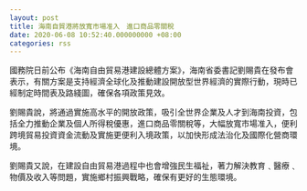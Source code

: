 ```yaml
---
layout: post
title: 海南自貿港將放寬市場准入　進口商品零關稅
date: 2020-06-08 10:52:40.000000000 +08:00
categories: rss
---
```


國務院日前公布《海南自由貿易港建設總體方案》，海南省委書記劉賜貴在發布會表示，有關方案是支持經濟全球化及推動建設開放型世界經濟的實際行動，現時已經制定時間表及路綫圖，確保各項政策見效。

劉賜貴說，將通過實施高水平的開放政策，吸引全世界企業及人才到海南投資，包括全力推動企業及個人所得稅優惠，進口商品零關稅等，大幅放寬市場准入，便利跨境貿易投資資金流動及實施更便利入境政策，以加快形成法治化及國際化營商環境。

劉賜貴又說，在建設自由貿易港過程中也會增強民生福祉，著力解決教育﹑醫療﹑物價及收入等問題，實施鄉村振興戰略，確保有更好的生態環境。
